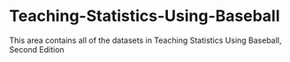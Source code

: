 # Teaching-Statistics-Using-Baseball

This area contains all of the datasets in Teaching Statistics Using Baseball, Second Edition
